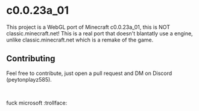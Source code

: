 # c0.0.23a_01
This project is a WebGL port of Minecraft c0.0.23a_01, this is NOT classic.minecraft.net! This is a real port that doesn't blantatly use a engine, unlike classic.minecraft.net which is a remake of the game.

## Contributing
Feel free to contribute, just open a pull request and DM on Discord (peytonplayz585).

<br>

fuck microsoft :trollface:
<br>
